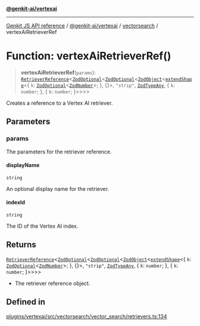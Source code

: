[**@genkit-ai/vertexai**](../../README.md)

***

[Genkit JS API reference](../../../../README.md) / [@genkit-ai/vertexai](../../README.md) / [vectorsearch](../README.md) / vertexAiRetrieverRef

# Function: vertexAiRetrieverRef()

> **vertexAiRetrieverRef**(`params`): [`RetrieverReference`](../../../../genkit/interfaces/RetrieverReference.md)\<[`ZodOptional`](../../../../genkit/namespaces/z/classes/ZodOptional.md)\<[`ZodOptional`](../../../../genkit/namespaces/z/classes/ZodOptional.md)\<[`ZodObject`](../../../../genkit/namespaces/z/classes/ZodObject.md)\<[`extendShape`](../../../../genkit/namespaces/z/namespaces/objectUtil/type-aliases/extendShape.md)\<\{ `k`: [`ZodOptional`](../../../../genkit/namespaces/z/classes/ZodOptional.md)\<[`ZodNumber`](../../../../genkit/namespaces/z/classes/ZodNumber.md)\>; \}, \{\}\>, `"strip"`, [`ZodTypeAny`](../../../../genkit/namespaces/z/type-aliases/ZodTypeAny.md), \{ `k`: `number`; \}, \{ `k`: `number`; \}\>\>\>\>

Creates a reference to a Vertex AI retriever.

## Parameters

### params

The parameters for the retriever reference.

#### displayName

`string`

An optional display name for the retriever.

#### indexId

`string`

The ID of the Vertex AI index.

## Returns

[`RetrieverReference`](../../../../genkit/interfaces/RetrieverReference.md)\<[`ZodOptional`](../../../../genkit/namespaces/z/classes/ZodOptional.md)\<[`ZodOptional`](../../../../genkit/namespaces/z/classes/ZodOptional.md)\<[`ZodObject`](../../../../genkit/namespaces/z/classes/ZodObject.md)\<[`extendShape`](../../../../genkit/namespaces/z/namespaces/objectUtil/type-aliases/extendShape.md)\<\{ `k`: [`ZodOptional`](../../../../genkit/namespaces/z/classes/ZodOptional.md)\<[`ZodNumber`](../../../../genkit/namespaces/z/classes/ZodNumber.md)\>; \}, \{\}\>, `"strip"`, [`ZodTypeAny`](../../../../genkit/namespaces/z/type-aliases/ZodTypeAny.md), \{ `k`: `number`; \}, \{ `k`: `number`; \}\>\>\>\>

- The retriever reference object.

## Defined in

[plugins/vertexai/src/vectorsearch/vector\_search/retrievers.ts:134](https://github.com/firebase/genkit/blob/286538acadb0c266800cfa4edc099546226d5af8/js/plugins/vertexai/src/vectorsearch/vector_search/retrievers.ts#L134)
